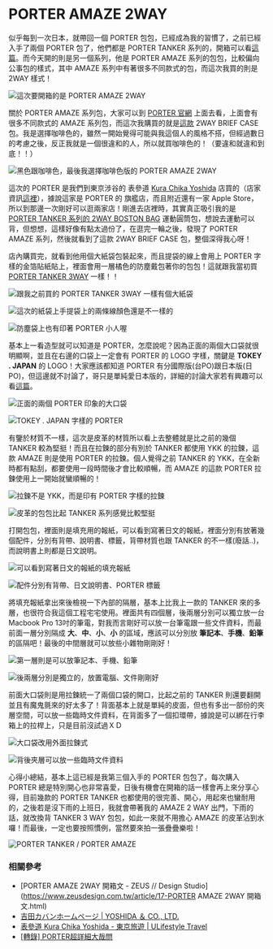 # PORTER AMAZE 2WAY

似乎每到一次日本，就帶回一個 PORTER 包包，已經成為我的習慣了，之前已經入手了兩個 PORTER 包了，他們都是 PORTER TANKER 系列的，開箱可以看[這篇](https://www.zeusdesign.com.tw/article/8-PORTER%20TANKER%203WAY%20%E9%96%8B%E7%AE%B1%E6%96%87.html)。而今天開的則是另一個系列，他是 PORTER AMAZE 系列的包包，比較偏向公事包的樣式，其中 AMAZE 系列中有著很多不同款式的包，而這次我買的則是 2WAY 樣式！

![這次要開箱的是 PORTER AMAZE 2WAY](img/001.jpg)

關於 PORTER AMAZE 系列包，大家可以到 [PORTER 官網](http://www.yoshidakaban.com/product/search_result.html?p_brand=1&amp;p_series=022) 上面去看，上面會有很多不同款式的 AMAZE 系列包，而這次我購買的就是[這款](http://www.yoshidakaban.com/product/102200.html) 2WAY BRIEF CASE 包。我是選擇咖啡色的，雖然一開始覺得可能與我這個人的風格不搭，但經過數日的考慮之後，反正我就是一個很違和的人，所以就買咖啡色的！（要違和就違和到底！！）

![黑色跟咖啡色，最後我選擇咖啡色版的 PORTER AMAZE 2WAY](img/002.jpg)

這次的 PORTER 是我們到東京涉谷的 表參道 [Kura Chika Yoshida](https://www.google.com.tw/maps/@35.6660304,139.709147,3a,90y,247.2h,90.95t/data=!3m6!1e1!3m4!1sUDIr4m-Q6QKECNgIgHe5hQ!2e0!7i13312!8i6656) 店買的（店家資訊[這裡](http://travel.ulifestyle.com.hk/DetailSpot.php?id=ADkRYhEoA3M)），據說這家是 PORTER 的 旗艦店，而且附近還有一家 Apple Store，所以到那邊一次剛好可以逛兩家店！剛進去店裡時，其實真正吸引我的是 [PORTER TANKER 系列的 2WAY BOSTON BAG](http://www.yoshidakaban.com/product/101044.html?p=s&amp;p_brand=1&amp;p_lisize=30&amp;p_lisort=) 運動圓筒包，想說去運動可以背，但想想，這樣好像有點太過份了，在逛完一輪之後，發現了 PORTER AMAZE 系列，然後就看到了這款 2WAY BRIEF CASE 包，整個深得我心呀！

店內購買完，就看到他用個大紙袋包裝起來，而且提袋的線上會用上 PORTER 字樣的金箔貼紙貼上，裡面會用一層橘色的防塵戴包著你的包包！這就跟我當初買 [PORTER TANKER 3WAY](https://www.zeusdesign.com.tw/article/8-PORTER%20TANKER%203WAY%20%E9%96%8B%E7%AE%B1%E6%96%87.html) 一樣！！

![跟我之前買的 PORTER TANKER 3WAY 一樣有個大紙袋](img/003.jpg)

![這次的紙袋上手提袋上的兩條線顏色還是不一樣的](img/004.jpg)

![防塵袋上也有印著 PORTER 小人喔](img/005.jpg)

基本上一看造型就可以知道是 PORTER，怎麼說呢？因為正面的兩個大口袋就很明顯啊，並且在右邊的口袋上一定會有 PORTER 的 LOGO 字樣，關鍵是 **TOKEY . JAPAN** 的 LOGO！大家應該都知道 PORTER 有分國際版(台PO)跟日本版(日PO)，但這邊就不討論了，哥只是單純愛日本版的，詳細的討論大家若有興趣可以看[這篇](https://www.ptt.cc/man/bag/DDC5/D59E/D233/D293/M.1158196303.A.763.html)。

![正面的兩個 PORTER 印象的大口袋](img/006.jpg)

![TOKEY . JAPAN 字樣的 PORTER](img/007.jpg)

有鑒於材質不一樣，這次是皮革的材質所以看上去整體就是比之前的幾個 TANKER 較為堅挺！而且在拉鍊的部分有別於 TANKER 都使用 YKK 的拉鍊，這款 AMAZE 則是使用 PORTER 的拉鍊。個人覺得之前 TANKER 的 YKK，在全新時都有點刮，都要使用一段時間後才會比較順暢，而 AMAZE 的這款 PORTER 拉鍊使用上一開始就蠻順暢的！

![拉鍊不是 YKK，而是印有 PORTER 字樣的拉鍊](img/008.jpg)

![皮革的包包比起 TANKER 系列感覺比較堅挺](img/009.jpg)

打開包包，裡面則是填充用的報紙，可以看到寫著日文的報紙，裡面分別有放著幾個配件，分別有背帶、說明書、標籤，背帶材質也跟 TANKER 的不一樣(廢話..)，而說明書上則都是日文說明。

![可以看到寫著日文的報紙的填充報紙](img/010.jpg)

![配件分別有背帶、日文說明書、PORTER 標籤](img/011.jpg)

將填充報紙拿出來後檢視一下內部的隔層，基本上比我上一款的 TANKER 來的多層，也很符合我這個工程宅宅使用。裡面共有四個層，後兩層分別可以獨立放一台 Macbook Pro 13吋的筆電，對我而言剛好可以放一台筆電跟一些文件資料，而最前面一層分別隔成 **大**、**中**、**小**、**小** 的區域，應該可以分別放 **筆記本**、**手機**、**鉛筆** 的區隔吧！最後的中間層就可以放些小雜物剛剛好！

![第一層則是可以放筆記本、手機、鉛筆](img/012.jpg)

![後兩層分別是獨立的，放置電腦、文件剛剛好](img/013.jpg)

前面大口袋則是用拉鍊統一了兩個口袋的開口，比起之前的 TANKER 則還要翻開並且有魔鬼氈來的好太多了！背面基本上就是單純的皮面，但也有多出一部份的夾層空間，可以放一些臨時文件資料，在背面多了一個扣環帶，據說是可以綁在行李箱上的拉桿上，只是目前沒試過ＸＤ

![大口袋改用外面拉鍊式](img/014.jpg)

![背後夾層可以放一些臨時文件資料](img/015.jpg)

心得小總結，基本上這已經是我第三個入手的 PORTER 包包了，每次購入 PORTER 總是特別開心也非常喜愛，日後有機會在開箱的話一樣會再上來分享心得，目前幾款的 PORTER TANKER 也都使用的很完善、開心，用起來也蠻耐用的，之後若是沒下雨的上班日，我就會帶著我的 AMAZE 2 WAY 出門，下雨的話，就改換背 TANKER 3 WAY 包包，如此一來就不用擔心 AMAZE 的皮革沾到水囉！而最後，一定也要按照慣例，當然要來拍一張疊疊樂啦！

![PORTER TANKER / PORTER AMAZE](img/016.jpg)

### 相關參考
* [PORTER AMAZE 2WAY 開箱文 - ZEUS // Design Studio](https://www.zeusdesign.com.tw/article/17-PORTER AMAZE 2WAY 開箱文.html)
* [吉田カバンホームページ | YOSHIDA ＆ CO., LTD.](http://www.yoshidakaban.com/)
* [表參道 Kura Chika Yoshida - 東京旅遊 | ULifestyle Travel](http://travel.ulifestyle.com.hk/DetailSpot.php?id=ADkRYhEoA3M)
* [[轉錄] PORTER超詳細大哉問](https://www.ptt.cc/man/bag/DDC5/D59E/D233/D293/M.1158196303.A.763.html)
